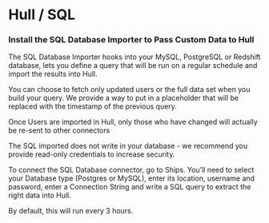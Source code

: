 # Hull / SQL

### Install the SQL Database Importer to Pass Custom Data to Hull

The SQL Database Importer hooks into your MySQL, PostgreSQL or Redshift database, lets you define a query that will be run on a regular schedule and import the results into Hull.

You can choose to fetch only updated users or the full data set when you build your query. We provide a way to put in a placeholder that will be replaced with the timestamp of the previous query.

Once Users are imported in Hull, only those who have changed will actually be re-sent to other connectors

The SQL imported does not write in your database - we recommend you provide read-only credentials to increase security.

To connect the SQL Database connector, go to Ships. You’ll need to select your Database type (Postgres or MySQL), enter its location, username and password, enter a Connection String and write a SQL query to extract the right data into Hull.

By default, this will run every 3 hours.
